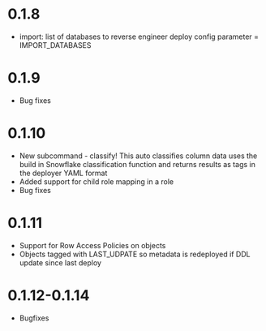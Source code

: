 # 0.1.8
- import: list of databases to reverse engineer
    deploy config parameter = IMPORT_DATABASES

# 0.1.9
- Bug fixes

# 0.1.10
- New subcommand - classify!  This auto classifies column data uses the build in Snowflake classification function and returns results as tags in the deployer YAML format
- Added support for child role mapping in a role
- Bug fixes

# 0.1.11
- Support for Row Access Policies on objects
- Objects tagged with LAST_UDPATE so metadata is redeployed if DDL update since last deploy

# 0.1.12-0.1.14
- Bugfixes